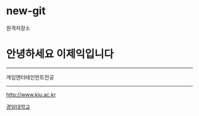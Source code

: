 # new-git
원격저장소

#   안녕하세요 이제익입니다

***

게임엔터테인먼트전공

---

<http://www.kiu.ac.kr>

[경일대학교](http://www.kiu.ac.kr)


